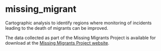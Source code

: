 # missing_migrant
Cartographic analysis to identify regions where monitoring of incidents leading to the death of migrants can be improved.

The data collected as part of the Missing Migrants Project is available for download at the [Missing Migrants Project website](https://missingmigrants.iom.int/).
